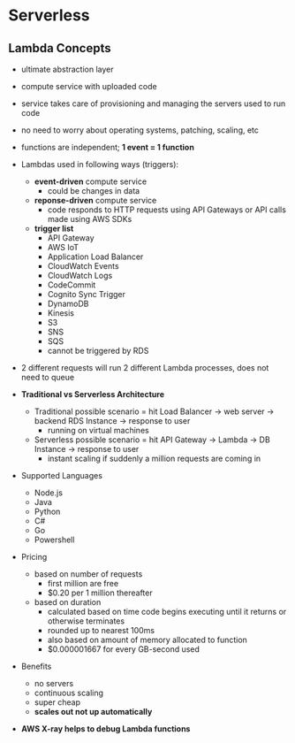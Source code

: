 # Serverless

## Lambda Concepts

* ultimate abstraction layer
* compute service with uploaded code
* service takes care of provisioning and managing the servers used to run code
* no need to worry about operating systems, patching, scaling, etc
* functions are independent; **1 event = 1 function**

* Lambdas used in following ways (triggers):
  * **event-driven** compute service
    * could be changes in data
  * **reponse-driven** compute service
    * code responds to HTTP requests using API Gateways or API calls made using AWS SDKs
  * **trigger list**
    * API Gateway
    * AWS IoT
    * Application Load Balancer
    * CloudWatch Events
    * CloudWatch Logs
    * CodeCommit
    * Cognito Sync Trigger
    * DynamoDB
    * Kinesis
    * S3
    * SNS
    * SQS
    * cannot be triggered by RDS

* 2 different requests will run 2 different Lambda processes, does not need to queue

* **Traditional vs Serverless Architecture**
  * Traditional possible scenario = hit Load Balancer -> web server -> backend RDS Instance -> response to user
    * running on virtual machines
  * Serverless possible scenario = hit API Gateway -> Lambda -> DB Instance -> response to user
    * instant scaling if suddenly a million requests are coming in

* Supported Languages
  * Node.js
  * Java
  * Python
  * C#
  * Go
  * Powershell

* Pricing
  * based on number of requests
    * first million are free
    * $0.20 per 1 million thereafter
  * based on duration
    * calculated based on time code begins executing until it returns or otherwise terminates
    * rounded up to nearest 100ms
    * also based on amount of memory allocated to function
    * $0.000001667 for every GB-second used

* Benefits
  * no servers
  * continuous scaling
  * super cheap
  * **scales out not up automatically**

* **AWS X-ray helps to debug Lambda functions**
